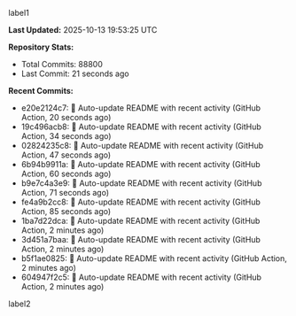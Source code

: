 
label1 
<!-- ACTIVITY_START -->
**Last Updated:** 2025-10-13 19:53:25 UTC

**Repository Stats:**
- Total Commits: 88800
- Last Commit: 21 seconds ago

**Recent Commits:**
- e20e2124c7: 🤖 Auto-update README with recent activity (GitHub Action, 20 seconds ago)
- 19c496acb8: 🤖 Auto-update README with recent activity (GitHub Action, 34 seconds ago)
- 02824235c8: 🤖 Auto-update README with recent activity (GitHub Action, 47 seconds ago)
- 6b94b9911a: 🤖 Auto-update README with recent activity (GitHub Action, 60 seconds ago)
- b9e7c4a3e9: 🤖 Auto-update README with recent activity (GitHub Action, 71 seconds ago)
- fe4a9b2cc8: 🤖 Auto-update README with recent activity (GitHub Action, 85 seconds ago)
- 1ba7d22dca: 🤖 Auto-update README with recent activity (GitHub Action, 2 minutes ago)
- 3d451a7baa: 🤖 Auto-update README with recent activity (GitHub Action, 2 minutes ago)
- b5f1ae0825: 🤖 Auto-update README with recent activity (GitHub Action, 2 minutes ago)
- 604947f2c5: 🤖 Auto-update README with recent activity (GitHub Action, 2 minutes ago)
<!-- ACTIVITY_END -->

label2
